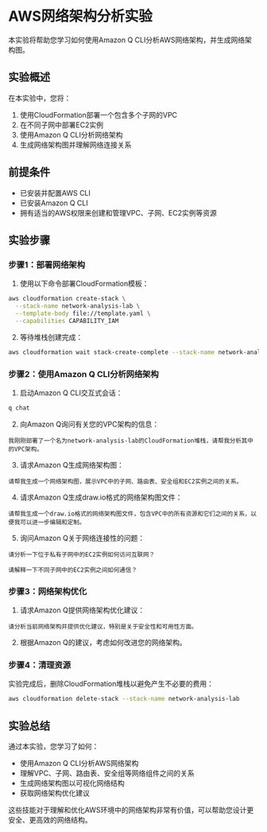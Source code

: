 # AWS网络架构分析实验

本实验将帮助您学习如何使用Amazon Q CLI分析AWS网络架构，并生成网络架构图。

## 实验概述

在本实验中，您将：
1. 使用CloudFormation部署一个包含多个子网的VPC
2. 在不同子网中部署EC2实例
3. 使用Amazon Q CLI分析网络架构
4. 生成网络架构图并理解网络连接关系

## 前提条件

- 已安装并配置AWS CLI
- 已安装Amazon Q CLI
- 拥有适当的AWS权限来创建和管理VPC、子网、EC2实例等资源

## 实验步骤

### 步骤1：部署网络架构

1. 使用以下命令部署CloudFormation模板：

```bash
aws cloudformation create-stack \
  --stack-name network-analysis-lab \
  --template-body file://template.yaml \
  --capabilities CAPABILITY_IAM
```

2. 等待堆栈创建完成：

```bash
aws cloudformation wait stack-create-complete --stack-name network-analysis-lab
```

### 步骤2：使用Amazon Q CLI分析网络架构

1. 启动Amazon Q CLI交互式会话：

```bash
q chat
```

2. 向Amazon Q询问有关您的VPC架构的信息：

```
我刚刚部署了一个名为network-analysis-lab的CloudFormation堆栈，请帮我分析其中的VPC架构。
```

3. 请求Amazon Q生成网络架构图：

```
请帮我生成一个网络架构图，展示VPC中的子网、路由表、安全组和EC2实例之间的关系。
```

4. 请求Amazon Q生成draw.io格式的网络架构图文件：

```
请帮我生成一个draw.io格式的网络架构图文件，包含VPC中的所有资源和它们之间的关系，以便我可以进一步编辑和定制。
```

5. 询问Amazon Q关于网络连接性的问题：

```
请分析一下位于私有子网中的EC2实例如何访问互联网？
```

```
请解释一下不同子网中的EC2实例之间如何通信？
```

### 步骤3：网络架构优化

1. 请求Amazon Q提供网络架构优化建议：

```
请分析当前网络架构并提供优化建议，特别是关于安全性和可用性方面。
```

2. 根据Amazon Q的建议，考虑如何改进您的网络架构。

### 步骤4：清理资源

实验完成后，删除CloudFormation堆栈以避免产生不必要的费用：

```bash
aws cloudformation delete-stack --stack-name network-analysis-lab
```

## 实验总结

通过本实验，您学习了如何：
- 使用Amazon Q CLI分析AWS网络架构
- 理解VPC、子网、路由表、安全组等网络组件之间的关系
- 生成网络架构图以可视化网络结构
- 获取网络架构优化建议

这些技能对于理解和优化AWS环境中的网络架构非常有价值，可以帮助您设计更安全、更高效的网络结构。
